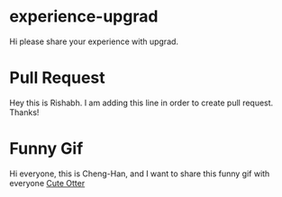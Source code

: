 # experience-upgrad
Hi please share your experience with upgrad.
# Pull Request
Hey this is Rishabh. I am adding this line in order to create pull request. Thanks!

# Funny Gif
Hi everyone, this is Cheng-Han, and I want to share this funny gif with everyone
<a target="_blank" href="http://i.imgur.com/Tdy8yDC.gif">Cute Otter</a>
